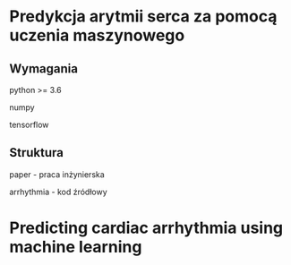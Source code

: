 # Predykcja arytmii serca za pomocą uczenia maszynowego

## Wymagania

python >= 3.6

numpy

tensorflow

## Struktura

paper - praca inżynierska

arrhythmia - kod źródłowy

# Predicting cardiac arrhythmia using machine learning
